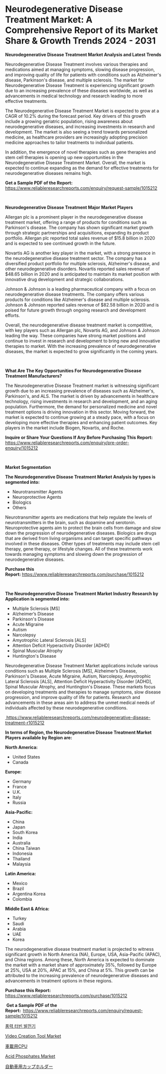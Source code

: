 <p><h1>Neurodegenerative Disease Treatment Market: A Comprehensive Report of its Market Share & Growth Trends 2024 - 2031</h1></p><p><strong>Neurodegenerative Disease Treatment Market Analysis and Latest Trends</strong></p>
<p><p>Neurodegenerative Disease Treatment involves various therapies and medications aimed at managing symptoms, slowing disease progression, and improving quality of life for patients with conditions such as Alzheimer's disease, Parkinson's disease, and multiple sclerosis. The market for Neurodegenerative Disease Treatment is experiencing significant growth due to an increasing prevalence of these diseases worldwide, as well as advancements in medical technology and research leading to more effective treatments.</p><p>The Neurodegenerative Disease Treatment Market is expected to grow at a CAGR of 10.2% during the forecast period. Key drivers of this growth include a growing geriatric population, rising awareness about neurodegenerative diseases, and increasing investments in research and development. The market is also seeing a trend towards personalized medicine, as healthcare providers are increasingly adopting precision medicine approaches to tailor treatments to individual patients.</p><p>In addition, the emergence of novel therapies such as gene therapies and stem cell therapies is opening up new opportunities in the Neurodegenerative Disease Treatment Market. Overall, the market is expected to continue expanding as the demand for effective treatments for neurodegenerative diseases remains high.</p></p>
<p><strong>Get a Sample PDF of the Report:&nbsp;</strong> <a href="https://www.reliableresearchreports.com/enquiry/request-sample/1015212">https://www.reliableresearchreports.com/enquiry/request-sample/1015212</a></p>
<p>&nbsp;</p>
<p><strong>Neurodegenerative Disease Treatment Major Market Players</strong></p>
<p><p>Allergan plc is a prominent player in the neurodegenerative disease treatment market, offering a range of products for conditions such as Parkinson's disease. The company has shown significant market growth through strategic partnerships and acquisitions, expanding its product portfolio. Allergan plc reported total sales revenue of $15.8 billion in 2020 and is expected to see continued growth in the future.</p><p>Novartis AG is another key player in the market, with a strong presence in the neurodegenerative disease treatment sector. The company has a diversified product portfolio for multiple sclerosis, Alzheimer's disease, and other neurodegenerative disorders. Novartis reported sales revenue of $48.65 billion in 2020 and is anticipated to maintain its market position with innovative drug development and strategic collaborations.</p><p>Johnson & Johnson is a leading pharmaceutical company with a focus on neurodegenerative disease treatments. The company offers various products for conditions like Alzheimer's disease and multiple sclerosis. Johnson & Johnson reported sales revenue of $82.58 billion in 2020 and is poised for future growth through ongoing research and development efforts.</p><p>Overall, the neurodegenerative disease treatment market is competitive, with key players such as Allergan plc, Novartis AG, and Johnson & Johnson leading the way. These companies have strong market positions and continue to invest in research and development to bring new and innovative therapies to market. With the increasing prevalence of neurodegenerative diseases, the market is expected to grow significantly in the coming years.</p></p>
<p>&nbsp;</p>
<p><strong>What Are The Key Opportunities For Neurodegenerative Disease Treatment Manufacturers?</strong></p>
<p><p>The Neurodegenerative Disease Treatment market is witnessing significant growth due to an increasing prevalence of diseases such as Alzheimer's, Parkinson's, and ALS. The market is driven by advancements in healthcare technology, rising investments in research and development, and an aging population. Furthermore, the demand for personalized medicine and novel treatment options is driving innovation in this sector. Moving forward, the market is expected to continue growing at a steady pace, with a focus on developing more effective therapies and enhancing patient outcomes. Key players in the market include Biogen, Novartis, and Roche.</p></p>
<p><strong>Inquire or Share Your Questions If Any Before Purchasing This Report:</strong> <a href="https://www.reliableresearchreports.com/enquiry/pre-order-enquiry/1015212">https://www.reliableresearchreports.com/enquiry/pre-order-enquiry/1015212</a></p>
<p>&nbsp;</p>
<p><strong>Market Segmentation</strong></p>
<p><strong>The Neurodegenerative Disease Treatment Market Analysis by types is segmented into:</strong></p>
<p><ul><li>Neurotransmitter Agents</li><li>Neuroprotective Agents</li><li>Biologics</li><li>Others</li></ul></p>
<p><p>Neurotransmitter agents are medications that help regulate the levels of neurotransmitters in the brain, such as dopamine and serotonin. Neuroprotective agents aim to protect the brain cells from damage and slow down the progression of neurodegenerative diseases. Biologics are drugs that are derived from living organisms and can target specific pathways involved in these diseases. Other types of treatments may include stem cell therapy, gene therapy, or lifestyle changes. All of these treatments work towards managing symptoms and slowing down the progression of neurodegenerative diseases.</p></p>
<p><strong>Purchase this Report:&nbsp;</strong><a href="https://www.reliableresearchreports.com/purchase/1015212">https://www.reliableresearchreports.com/purchase/1015212</a></p>
<p>&nbsp;</p>
<p><strong>The Neurodegenerative Disease Treatment Market Industry Research by Application is segmented into:</strong></p>
<p><ul><li>Multiple Sclerosis [MS]</li><li>Alzheimer’s Disease</li><li>Parkinson's Disease</li><li>Acute Migraine</li><li>Autism</li><li>Narcolepsy</li><li>Amyotrophic Lateral Sclerosis [ALS]</li><li>Attention Deficit Hyperactivity Disorder [ADHD]</li><li>Spinal Muscular Atrophy</li><li>Huntington's Disease</li></ul></p>
<p><p>Neurodegenerative Disease Treatment Market applications include various conditions such as Multiple Sclerosis [MS], Alzheimer’s Disease, Parkinson's Disease, Acute Migraine, Autism, Narcolepsy, Amyotrophic Lateral Sclerosis [ALS], Attention Deficit Hyperactivity Disorder [ADHD], Spinal Muscular Atrophy, and Huntington's Disease. These markets focus on developing treatments and therapies to manage symptoms, slow disease progression, and improve quality of life for patients. Research and advancements in these areas aim to address the unmet medical needs of individuals affected by these neurodegenerative conditions.</p></p>
<p><a href="https://www.reliableresearchreports.com/neurodegenerative-disease-treatment-r1015212">&nbsp;https://www.reliableresearchreports.com/neurodegenerative-disease-treatment-r1015212</a></p>
<p><strong>In terms of Region, the Neurodegenerative Disease Treatment Market Players available by Region are:</strong></p>
<p>
    <p> <strong> North America: </strong>
        <ul>
            <li>United States</li>
            <li>Canada</li>
        </ul>
        </p> 
    <p> <strong> Europe: </strong>
        <ul>
            <li>Germany</li>
            <li>France</li>
            <li>U.K.</li>
            <li>Italy</li>
            <li>Russia</li>
        </ul>
        </p> 
    <p> <strong> Asia-Pacific: </strong>
        <ul>
            <li>China</li>
            <li>Japan</li>
            <li>South Korea</li>
            <li>India</li>
            <li>Australia</li>
            <li>China Taiwan</li>
            <li>Indonesia</li>
            <li>Thailand</li>
            <li>Malaysia</li>
        </ul>
        </p> 
    <p> <strong> Latin America: </strong>
        <ul>
            <li>Mexico</li>
            <li>Brazil</li>
            <li>Argentina Korea</li>
            <li>Colombia</li>
        </ul>
        </p> 
    <p> <strong> Middle East & Africa: </strong>
        <ul>
            <li>Turkey</li>
            <li>Saudi</li>
            <li>Arabia</li>
            <li>UAE</li>
            <li>Korea</li>
        </ul>
    </p>
    </p>
<p><p>The neurodegenerative disease treatment market is projected to witness significant growth in North America (NA), Europe, USA, Asia-Pacific (APAC), and China regions. Among these, North America is expected to dominate the market with a market share of approximately 35%, followed by Europe at 25%, USA at 20%, APAC at 15%, and China at 5%. This growth can be attributed to the increasing prevalence of neurodegenerative diseases and advancements in treatment options in these regions.</p></p>
<p><strong>Purchase this Report: </strong><a href="https://www.reliableresearchreports.com/purchase/1015212">https://www.reliableresearchreports.com/purchase/1015212</a></p>
<p>&nbsp;<strong>Get a Sample PDF of the Report:&nbsp;&nbsp;</strong><a href="https://www.reliableresearchreports.com/enquiry/request-sample/1015212">https://www.reliableresearchreports.com/enquiry/request-sample/1015212</a></p>
<p><strong></strong></p>
<p><p><a href="https://github.com/darrellockm3ytan895656/Market-Research-Report-List-1/blob/main/415050649528.md">풍력 터빈 발전기</a></p><p><a href="https://www.linkedin.com/pulse/video-creation-toolnbspmarket-focuses-market-share-size-projected-eowqe">Video Creation Tool Market</a></p><p><a href="https://github.com/klon646/Market-Research-Report-List-1/blob/main/601315053740.md">車載用CPU</a></p><p><a href="https://github.com/brentleyjimmiealvaradoz4l1rea/Market-Research-Report-List-2/blob/main/acid-phosphates-market.md">Acid Phosphates Market</a></p><p><a href="https://github.com/EstaSprer20231/Market-Research-Report-List-1/blob/main/796669453739.md">自動車用カップホルダー</a></p></p>